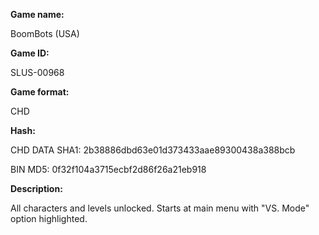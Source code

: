 ﻿**Game name:**

BoomBots (USA)

**Game ID:**

SLUS-00968

**Game format:**

CHD

**Hash:**

CHD DATA SHA1: 2b38886dbd63e01d373433aae89300438a388bcb

BIN MD5: 0f32f104a3715ecbf2d86f26a21eb918

**Description:**

All characters and levels unlocked. Starts at main menu with "VS. Mode" option highlighted.
